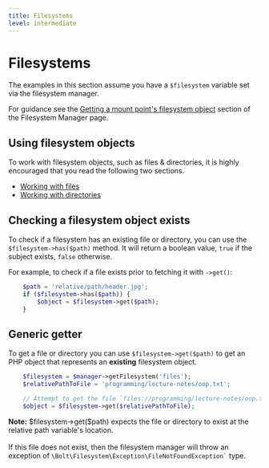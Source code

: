 ```yaml
---
title: Filesystems
level: intermediate
---
```

Filesystems
===========

The examples in this section assume you have a `$filesystem` variable set via
the filesystem manager.

For guidance see the [Getting a mount point's filesystem object][getting-fs]
section of the Filesystem Manager page.

## Using filesystem objects

To work with filesystem objects, such as files & directories, it is highly
encouraged that you read the following two sections.

  * [Working with files](working-with-files)
  * [Working with directories](working-with-directories)


## Checking a filesystem object exists

To check if a filesystem has an existing file or directory, you can use the
`$filesystem->has($path)` method. It will return a boolean value, `true` if the
subject exists, `false` otherwise.

For example, to check if a file exists prior to fetching it with `->get()`:

```php
    $path = 'relative/path/header.jpg';
    if ($filesystem->has($path)) {
        $object = $filesystem->get($path);
    }
```

## Generic getter

To get a file or directory you can use `$filesystem->get($path)` to get an
PHP object that represents an **existing** filesystem object. 

```php
    $filesystem = $manager->getFilesystem('files');
    $relativePathToFile = 'programming/lecture-notes/oop.txt';

    // Attempt to get the file `files://programming/lecture-notes/oop.txt`
    $object = $filesystem->get($relativePathToFile);
```

<p class="note"><strong>Note:</strong> </code>$filesystem->get($path)</code> 
expects the file or directory to exist at the relative path variable's location.
</br></br>
If this file does not exist, then the filesystem manager will throw an
exception of <code>\Bolt\Filesystem\Exception\FileNotFoundException`</code>
type.
</p>


[getting-fs]: filesystem-manager#getting-a-mount-point-s-filesystem-object
